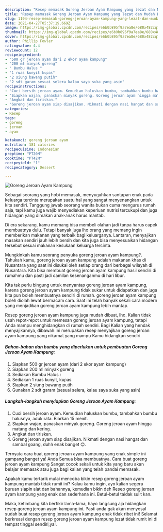 ```yaml
---
description: "Resep memasak Goreng Jeroan Ayam Kampung yang lezat dan Mudah Dibuat"
title: "Resep memasak Goreng Jeroan Ayam Kampung yang lezat dan Mudah Dibuat"
slug: 1194-resep-memasak-goreng-jeroan-ayam-kampung-yang-lezat-dan-mudah-dibuat
date: 2021-04-27T05:37:19.669Z
image: https://img-global.cpcdn.com/recipes/e6b0b895f9a7ea8e/680x482cq70/goreng-jeroan-ayam-kampung-foto-resep-utama.jpg
thumbnail: https://img-global.cpcdn.com/recipes/e6b0b895f9a7ea8e/680x482cq70/goreng-jeroan-ayam-kampung-foto-resep-utama.jpg
cover: https://img-global.cpcdn.com/recipes/e6b0b895f9a7ea8e/680x482cq70/goreng-jeroan-ayam-kampung-foto-resep-utama.jpg
author: Phillip Fowler
ratingvalue: 4.4
reviewcount: 12
recipeingredient:
- "500 gr jeroan ayam dari 2 ekor ayam kampung"
- "200 ml minyak goreng"
- " Bumbu Halus "
- "1 ruas kunyit kupas"
- "2 siung bawang putih"
- "2 sdt garam sesuai selera kalau saya suka yang asin"
recipeinstructions:
- "Cuci bersih jeroan ayam. Kemudian haluskan bumbu, tambahkan bumbu halusnya, aduk rata. Biarkan 15 menit."
- "Siapkan wajan, panaskan minyak goreng. Goreng jeroan ayam hingga matang dan kering."
- "Angkat dan tiriskan."
- "Goreng jeroan ayam siap disajikan. Nikmati dengan nasi hangat dan sambal goang, duhh enak banget 😍."
categories:
- Resep
tags:
- goreng
- jeroan
- ayam

katakunci: goreng jeroan ayam 
nutrition: 181 calories
recipecuisine: Indonesian
preptime: "PT20M"
cooktime: "PT42M"
recipeyield: "1"
recipecategory: Dessert

---
```



![Goreng Jeroan Ayam Kampung](https://img-global.cpcdn.com/recipes/e6b0b895f9a7ea8e/680x482cq70/goreng-jeroan-ayam-kampung-foto-resep-utama.jpg)

Sebagai seorang yang hobi memasak, menyuguhkan santapan enak pada keluarga tercinta merupakan suatu hal yang sangat menyenangkan untuk kita sendiri. Tanggung jawab seorang  wanita bukan cuma mengurus rumah saja, tapi kamu juga wajib menyediakan keperluan nutrisi tercukupi dan juga hidangan yang dimakan anak-anak harus mantab.

Di era  sekarang, kamu memang bisa membeli olahan jadi tanpa harus capek membuatnya dulu. Tetapi banyak juga lho orang yang memang ingin memberikan makanan yang terbaik bagi keluarganya. Lantaran, menyajikan masakan sendiri jauh lebih bersih dan kita juga bisa menyesuaikan hidangan tersebut sesuai makanan kesukaan keluarga tercinta. 



Mungkinkah kamu seorang penyuka goreng jeroan ayam kampung?. Tahukah kamu, goreng jeroan ayam kampung adalah makanan khas di Nusantara yang saat ini disukai oleh setiap orang dari berbagai wilayah di Nusantara. Kita bisa membuat goreng jeroan ayam kampung hasil sendiri di rumahmu dan pasti jadi camilan kesenanganmu di hari libur.

Kita tak perlu bingung untuk menyantap goreng jeroan ayam kampung, karena goreng jeroan ayam kampung tidak sukar untuk didapatkan dan juga kita pun boleh membuatnya sendiri di rumah. goreng jeroan ayam kampung boleh diolah lewat bermacam cara. Saat ini telah banyak sekali cara modern yang menjadikan goreng jeroan ayam kampung lebih mantap.

Resep goreng jeroan ayam kampung juga mudah dibuat, lho. Kalian tidak usah repot-repot untuk memesan goreng jeroan ayam kampung, tetapi Anda mampu menghidangkan di rumah sendiri. Bagi Kalian yang hendak menyajikannya, dibawah ini merupakan resep menyajikan goreng jeroan ayam kampung yang nikamat yang mampu Kamu hidangkan sendiri.

<!--inarticleads1-->

##### Bahan-bahan dan bumbu yang diperlukan untuk pembuatan Goreng Jeroan Ayam Kampung:

1. Siapkan 500 gr jeroan ayam (dari 2 ekor ayam kampung)
1. Siapkan 200 ml minyak goreng
1. Sediakan  Bumbu Halus :
1. Sediakan 1 ruas kunyit, kupas
1. Siapkan 2 siung bawang putih
1. Gunakan 2 sdt garam (sesuai selera, kalau saya suka yang asin)




<!--inarticleads2-->

##### Langkah-langkah menyiapkan Goreng Jeroan Ayam Kampung:

1. Cuci bersih jeroan ayam. Kemudian haluskan bumbu, tambahkan bumbu halusnya, aduk rata. Biarkan 15 menit.
1. Siapkan wajan, panaskan minyak goreng. Goreng jeroan ayam hingga matang dan kering.
1. Angkat dan tiriskan.
1. Goreng jeroan ayam siap disajikan. Nikmati dengan nasi hangat dan sambal goang, duhh enak banget 😍.




Ternyata cara buat goreng jeroan ayam kampung yang enak simple ini gampang banget ya! Anda Semua bisa membuatnya. Cara buat goreng jeroan ayam kampung Sangat cocok sekali untuk kita yang baru akan belajar memasak atau juga bagi kalian yang telah pandai memasak.

Apakah kamu tertarik mulai mencoba bikin resep goreng jeroan ayam kampung mantab tidak rumit ini? Kalau kamu ingin, ayo kalian segera buruan siapin alat dan bahannya, kemudian bikin deh Resep goreng jeroan ayam kampung yang enak dan sederhana ini. Betul-betul taidak sulit kan. 

Maka, ketimbang kita berfikir lama-lama, hayo langsung aja hidangkan resep goreng jeroan ayam kampung ini. Pasti anda gak akan menyesal sudah buat resep goreng jeroan ayam kampung enak tidak ribet ini! Selamat berkreasi dengan resep goreng jeroan ayam kampung lezat tidak rumit ini di tempat tinggal sendiri,ya!.

